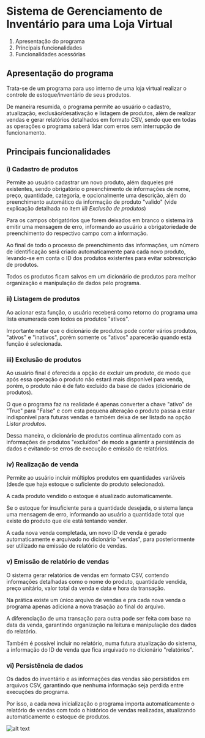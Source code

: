 
# Sistema de Gerenciamento de Inventário para uma Loja Virtual

 1. Apresentação do programa
 2. Principais funcionalidades
 3. Funcionalidades acessórias

## Apresentação do programa

Trata-se de um programa para uso interno de uma loja virtual realizar o controle de estoque/inventário de seus produtos.

De maneira resumida, o programa permite ao usuário o cadastro, atualização, exclusão/desativação e listagem de produtos, além de realizar vendas e gerar relatórios detalhados em formato CSV, sendo que em todas as operações o programa saberá lidar com erros sem interrupção de funcionamento.


## Principais funcionalidades

### i) Cadastro de produtos

Permite ao usuário cadastrar um novo produto, além daqueles pré existentes, sendo obrigatório o preenchimento de informações de nome, preço, quantidade, categoria, e opcionalmente uma descrição, além do preenchimento automático da informação de produto "valido" (vide explicação detalhada no item *iii) Exclusão de produtos*)

Para os campos obrigatórios que forem deixados em branco o sistema irá emitir uma mensagem de erro, informando ao usuário a obrigatoriedade de preenchimento do respectivo campo com a informação.

Ao final de todo o processo de preenchimento das informações, um número de identificação será criado automaticamente para cada novo produto, levando-se em conta o ID dos produtos existentes para evitar sobrescrição de produtos.

Todos os produtos ficam salvos em um dicionário de produtos para melhor organização e manipulação de dados pelo programa.

### ii) Listagem de produtos

Ao acionar esta função, o usuário receberá como retorno do programa uma lista enumerada com todos os produtos "ativos".

Importante notar que o dicionário de produtos pode conter vários produtos, "ativos" e "inativos", porém somente os "ativos" aparecerão quando está função é selecionada.

### iii) Exclusão de produtos

Ao usuário final é oferecida a opção de excluir um produto, de modo que após essa operação o produto não estará mais disponível para venda, porém, o produto não é de fato excluído da base de dados (dicionário de produtos).

O que o programa faz na realidade é apenas converter a chave "ativo" de "True" para "False" e com esta pequena alteração o produto passa a estar indisponível para futuras vendas e também deixa de ser listado na opção *Listar produtos*.

Dessa maneira, o dicionário de produtos continua alimentado com as informações de produtos "excluídos" de modo a garantir a persistência de dados e evitando-se erros de execução e emissão de relatórios.

### iv) Realização de venda

Permite ao usuário incluir múltiplos produtos em quantidades variáveis (desde que haja estoque o suficiente do produto selecionado). 

A cada produto vendido o estoque é atualizado automaticamente.

Se o estoque for insuficiente para a quantidade desejada, o sistema lança uma mensagem de erro, informando ao usuário a quantidade total que existe do produto que ele está tentando vender.

A cada nova venda completada, um novo ID de venda é gerado automaticamente e arquivado no dicionário "vendas", para posteriormente ser utilizado na emissão de relatório de vendas.

### v) Emissão de relatório de vendas

O sistema gerar relatórios de vendas em formato CSV, contendo informações detalhadas como o nome do produto, quantidade vendida, preço unitário, valor total da venda e data e hora da transação.

Na prática existe um único arquivo de vendas e pra cada nova venda o programa apenas adiciona a nova trasação ao final do arquivo.

A diferenciação de uma transação para outra pode ser feita com base na data da venda, garantindo organização na leitura e manipulação dos dados do relatório.

Também é possível incluir no relatório, numa futura atualização do sistema, a informação do ID de venda que fica arquivado no dicionário "relatórios".

### vi) Persistência de dados

Os dados do inventário e as informações das vendas são persistidos em arquivos CSV, garantindo que nenhuma informação seja perdida entre execuções do programa.

Por isso, a cada nova inicialização o programa importa automaticamente o relatório de vendas com todo o histórico de vendas realizadas, atualizando automaticamente o estoque de produtos.

 
![alt text](image.png)






